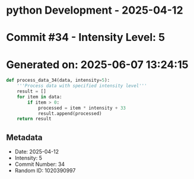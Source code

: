 ﻿# python Development - 2025-04-12
# Commit #34 - Intensity Level: 5
# Generated on: 2025-06-07 13:24:15
```python
def process_data_34(data, intensity=5):
    '''Process data with specified intensity level'''
    result = []
    for item in data:
        if item > 0:
            processed = item * intensity + 33
            result.append(processed)
    return result
```
## Metadata
- Date: 2025-04-12
- Intensity: 5
- Commit Number: 34
- Random ID: 1020390997
